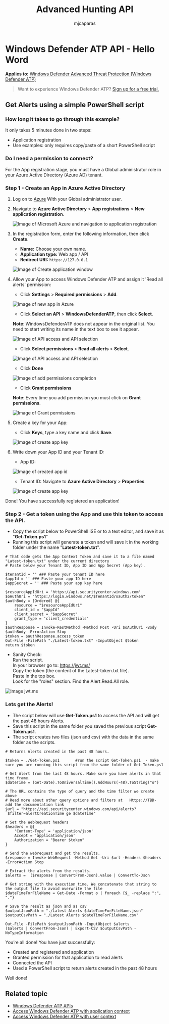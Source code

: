 ﻿---
title: Advanced Hunting API
description: Use this API to run advanced queries
keywords: apis, supported apis, advanced hunting, query
search.product: eADQiWindows 10XVcnh
ms.prod: w10
ms.mktglfcycl: deploy
ms.sitesec: library
ms.pagetype: security
ms.author: macapara
author: mjcaparas
ms.localizationpriority: medium
manager: dansimp
audience: ITPro
ms.collection: M365-security-compliance 
ms.topic: article
ms.date: 09/24/2018
---

# Windows Defender ATP API - Hello Word 

**Applies to:** [Windows Defender Advanced Threat Protection (Windows Defender ATP)](https://wincom.blob.core.windows.net/documents/Windows10_Commercial_Comparison.pdf)

> Want to experience Windows Defender ATP? [Sign up for a free trial.](https://www.microsoft.com/en-us/WindowsForBusiness/windows-atp?ocid=docs-wdatp-exposedapis-abovefoldlink) 


## Get Alerts using a simple PowerShell script

### How long it takes to go through this example?
It only takes 5 minutes done in two steps:
- Application registration
- Use examples: only requires copy/paste of a short PowerShell script

### Do I need a permission to connect?
For the App registration stage, you must have a Global administrator role in your Azure Active Directory (Azure AD) tenant.

### Step 1 - Create an App in Azure Active Directory

1.	Log on to [Azure](https://portal.azure.com) With your Global administrator user.

2.	Navigate to **Azure Active Directory** > **App registrations** > **New application registration**. 

    ![Image of Microsoft Azure and navigation to application registration](images/atp-azure-new-app.png)

3.	In the registration form, enter the following information, then click **Create**.

    - **Name:** Choose your own name. 
    - **Application type:** Web app / API
    - **Redirect URI:** `https://127.0.0.1`

	![Image of Create application window](images/webapp-create.png)

4. Allow your App to access Windows Defender ATP and assign it 'Read all alerts' permission:

	- Click **Settings** > **Required permissions** > **Add**.

	![Image of new app in Azure](images/webapp-add-permission.png)

	- Click **Select an API** > **WindowsDefenderATP**, then click **Select**.

	**Note**: WindowsDefenderATP does not appear in the original list. You need to start writing its name in the text box to see it appear.

	![Image of API access and API selection](images/webapp-add-permission-2.png)

	- Click **Select permissions** > **Read all alerts** > **Select**.

	![Image of API access and API selection](images/webapp-add-permission-readalerts.png)

	- Click **Done**

	![Image of add permissions completion](images/webapp-add-permission-end.png)

	- Click **Grant permissions**

	**Note**: Every time you add permission you must click on **Grant permissions**.

	![Image of Grant permissions](images/webapp-grant-permissions.png)

5. Create a key for your App:

	- Click **Keys**, type a key name and click **Save**.

	![Image of create app key](images/webapp-create-key.png)

6. Write down your App ID and your Tenant ID:

	- App ID: 

	![Image of created app id](images/webapp-app-id1.png)

	- Tenant ID: Navigate to **Azure Active Directory** > **Properties**

	![Image of create app key](images/api-tenant-id.png)


Done! You have successfully registered an application! 

### Step 2 - Get a token using the App and use this token to access the API.

-	Copy the script below to PowerShell ISE or to a text editor, and save it as "**Get-Token.ps1**"
-	Running this script will generate a token and will save it in the working folder under the name "**Latest-token.txt**".

```
# That code gets the App Context Token and save it to a file named "Latest-token.txt" under the current directory
# Paste below your Tenant ID, App ID and App Secret (App key).
 
$tenantId = '' ### Paste your tenant ID here
$appId = '' ### Paste your app ID here
$appSecret = '' ### Paste your app key here
 
$resourceAppIdUri = 'https://api.securitycenter.windows.com'
$oAuthUri = "https://login.windows.net/$TenantId/oauth2/token"
$authBody = [Ordered] @{
    resource = "$resourceAppIdUri"
    client_id = "$appId"
    client_secret = "$appSecret"
    grant_type = 'client_credentials'
}
$authResponse = Invoke-RestMethod -Method Post -Uri $oAuthUri -Body $authBody -ErrorAction Stop
$token = $authResponse.access_token
Out-File -FilePath "./Latest-token.txt" -InputObject $token
return $token

```

-	Sanity Check:<br>
Run the script.<br>
In your browser go to: https://jwt.ms/ <br>
Copy the token (the content of the Latest-token.txt file).<br>
Paste in the top box.<br>
Look for the "roles" section. Find the Alert.Read.All role.

![Image jwt.ms](images/api-jwt-ms.png)

### Lets get the Alerts!

-	The script below will use **Get-Token.ps1** to access the API and will get the past 48 hours Alerts.
-   Save this script in the same folder you saved the previous script **Get-Token.ps1**. 
-	The script creates two files (json and csv) with the data in the same folder as the scripts.

```
# Returns Alerts created in the past 48 hours.
 
$token = ./Get-Token.ps1       #run the script Get-Token.ps1  - make sure you are running this script from the same folder of Get-Token.ps1

# Get Alert from the last 48 hours. Make sure you have alerts in that time frame.
$dateTime = (Get-Date).ToUniversalTime().AddHours(-48).ToString("o")       

# The URL contains the type of query and the time filter we create above
# Read more about other query options and filters at   Https://TBD- add the documentation link
$url = "https://api.securitycenter.windows.com/api/alerts?`$filter=alertCreationTime ge $dateTime"
 
# Set the WebRequest headers
$headers = @{ 
    'Content-Type' = 'application/json'
    Accept = 'application/json'
    Authorization = "Bearer $token" 
}

# Send the webrequest and get the results. 
$response = Invoke-WebRequest -Method Get -Uri $url -Headers $headers -ErrorAction Stop

# Extract the alerts from the results. 
$alerts =  ($response | ConvertFrom-Json).value | ConvertTo-Json
 
# Get string with the execution time. We concatenate that string to the output file to avoid overwrite the file
$dateTimeForFileName = Get-Date -Format o | foreach {$_ -replace ":", "."}    
 
# Save the result as json and as csv
$outputJsonPath = "./Latest Alerts $dateTimeForFileName.json"     
$outputCsvPath = "./Latest Alerts $dateTimeForFileName.csv"
 
Out-File -FilePath $outputJsonPath -InputObject $alerts
($alerts | ConvertFrom-Json) | Export-CSV $outputCsvPath -NoTypeInformation 

```

You’re all done! You have just successfully:
-	Created and registered and application
-	Granted permission for that application to read alerts
-	Connected the API
-	Used a PowerShell script to return alerts created in the past 48 hours

Well done!


## Related topic
- [Windows Defender ATP APIs](exposed-apis-list.md)
- [Access Windows Defender ATP with application context](exposed-apis-create-app-webapp.md)
- [Access Windows Defender ATP with user context](exposed-apis-create-app-nativeapp.md)